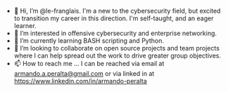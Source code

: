 - 👋 Hi, I’m @le-franglais.  I'm a new to the cybersecurity field, but excited to transition my career in this direction.  I'm self-taught, and an eager learner.
- 👀 I’m interested in offensive cybersecurity and enterprise networking.
- 🌱 I’m currently learning BASH scripting and Python.
- 💞️ I’m looking to collaborate on open source projects and team projects where I can help spread out the work to drive greater group objectives.
- 📫 How to reach me ...  I can be reached via email at armando.a.peralta@gmail.com or via linked in at https://www.linkedin.com/in/armando-peralta

<!---
le-franglais/le-franglais is a ✨ special ✨ repository because its `README.md` (this file) appears on your GitHub profile.
You can click the Preview link to take a look at your changes.
--->
